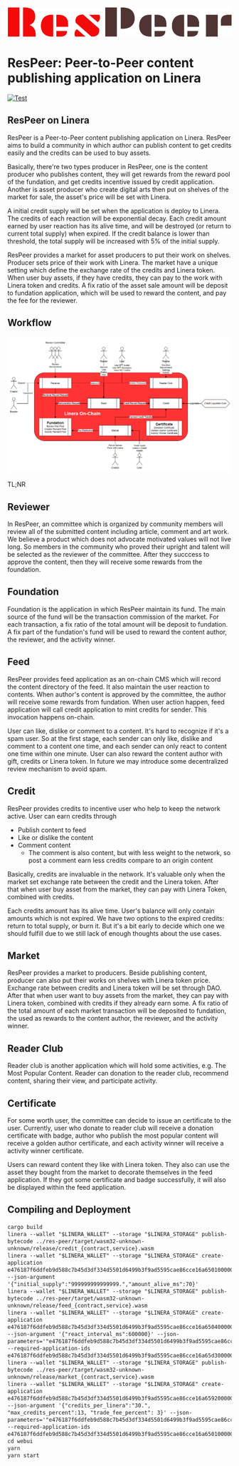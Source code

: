 ![image](webui/src/assets/ResPeer@3x.png)

# ResPeer: Peer-to-Peer content publishing application on Linera

[![Test](https://github.com/web3eye-io/res-peer/actions/workflows/test.yml/badge.svg?branch=master)](https://github.com/web3eye-io/res-peer/actions/workflows/test.yml)

## ResPeer on Linera

ResPeer is a Peer-to-Peer content publishing application on Linera. ResPeer aims to build a community in which author can publish content to get credits easily and the credits can be used to buy assets.


Basically, there're two types producer in ResPeer, one is the content producer who publishes content, they will get rewards from the reward pool of the fundation, and get credits incentive issued by credit application. Another is asset producer who create digital arts then put on shelves of the market for sale, the asset's price will be set with Linera.


A initial credit supply will be set when the application is deploy to Linera. The credits of each reaction will be exponential decay. Each credit amount earned by user reaction has its alive time, and will be destroyed (or return to current total supply) when expired. If the credit balance is lower than threshold, the total supply will be increased with 5% of the initial supply.


ResPeer provides a market for asset producers to put their work on shelves. Producer sets price of their work with Linera. The market have a unique setting which define the exchange rate of the credits and Linera token. When user buy assets, if they have credits, they can pay to the work with Linera token and credits. A fix ratio of the asset sale amount will be deposit to fundation application, which will be used to reward the content, and pay the fee for the reviewer.

## Workflow

![image](webui/src/assets/Workflow.png)

TL;NR

## Reviewer

In ResPeer, an committee which is organized by community members will review all of the submitted content including article, comment and art work. We believe a product which does not advocate motivated values will not live long. So members in the community who proved their upright and talent will be selected as the reviewer of the committee. After they succcess to approve the content, then they will receive some rewards from the foundation.

## Foundation

Foundation is the application in which ResPeer maintain its fund. The main source of the fund will be the transaction commission of the market. For each transaction, a fix ratio of the total amount will be deposit to fundation. A fix part of the fundation's fund will be used to reward the content author, the reviewer, and the activity winner.

## Feed

ResPeer provides feed application as an on-chain CMS which will record the content directory of the feed. It also maintain the user reaction to contents. When author's content is approved by the committee, the author will receive some rewards from fundation. When user action happen, feed application will call credit application to mint credits for sender. This invocation happens on-chain.

User can like, dislike or comment to a content. It's hard to recognize if it's a spam user. So at the first stage, each sender can only like, dislike and comment to a content one time, and each sender can only react to content one time within one minute. User can also reward the content author with gift, credits or Linera token. In future we may introduce some decentralized review mechanism to avoid spam.

## Credit

ResPeer provides credits to incentive user who help to keep the network active. User can earn credits through

* Publish content to feed
* Like or dislike the content
* Comment content
  * The comment is also content, but with less weight to the network, so post a comment earn less credits compare to an origin content

Basically, credits are invaluable in the network. It's valuable only when the market set exchange rate between the credit and the Linera token. After that when user buy asset from the market, they can pay with Linera Token, combined with credits.

Each credits amount has its alive time. User's balance will only contain amounts which is not expired. We have two options to the expired credits: return to total supply, or burn it. But it's a bit early to decide which one we should fulfill due to we still lack of enough thoughts about the use cases.

## Market

ResPeer provides a market to producers. Beside publishing content, producer can also put their works on shelves with Linera token price. Exchange rate between credits and Linera token will be set through DAO. After that when user want to buy assets from the market, they can pay with Linera token, combined with credits if they already earn some. A fix ratio of the total amount of each market transaction will be deposited to fundation, the used as rewards to the content author, the reviewer, and the activity winner.

## Reader Club

Reader club is another application which will hold some activities, e.g. The Most Popular Content. Reader can donation to the reader club, recommend content, sharing their view, and participate activity.

## Certificate

For some worth user, the committee can decide to issue an certificate to the user. Currently, user who donate to reader club will receive a donation certificate with badge, author who publish the most popular content will receive a golden author certificate, and each activity winner will receive a activity winner certificate.


Users can reward content they like with Linera token. They also can use the asset they bought from the market to decorate themselves in the feed application. If they got some certificate and badge successfully, it will also be displayed within the feed application.


## Compiling and Deployment
```
cargo build
linera --wallet "$LINERA_WALLET" --storage "$LINERA_STORAGE" publish-bytecode ../res-peer/target/wasm32-unknown-unknown/release/credit_{contract,service}.wasm
linera --wallet "$LINERA_WALLET" --storage "$LINERA_STORAGE" create-application e476187f6ddfeb9d588c7b45d3df334d5501d6499b3f9ad5595cae86cce16a65010000000000000001000000 --json-argument '{"initial_supply":"999999999999999.","amount_alive_ms":70}'
linera --wallet "$LINERA_WALLET" --storage "$LINERA_STORAGE" publish-bytecode ../res-peer/target/wasm32-unknown-unknown/release/feed_{contract,service}.wasm
linera --wallet "$LINERA_WALLET" --storage "$LINERA_STORAGE" create-application e476187f6ddfeb9d588c7b45d3df334d5501d6499b3f9ad5595cae86cce16a65040000000000000000000000 --json-argument '{"react_interval_ms":600000}' --json-parameters='"e476187f6ddfeb9d588c7b45d3df334d5501d6499b3f9ad5595cae86cce16a65d30000000000000000000000e476187f6ddfeb9d588c7b45d3df334d5501d6499b3f9ad5595cae86cce16a65d50000000000000000000000"' --required-application-ids e476187f6ddfeb9d588c7b45d3df334d5501d6499b3f9ad5595cae86cce16a65d30000000000000000000000e476187f6ddfeb9d588c7b45d3df334d5501d6499b3f9ad5595cae86cce16a65d50000000000000000000000
linera --wallet "$LINERA_WALLET" --storage "$LINERA_STORAGE" publish-bytecode ../res-peer/target/wasm32-unknown-unknown/release/market_{contract,service}.wasm
linera --wallet "$LINERA_WALLET" --storage "$LINERA_STORAGE" create-application 
e476187f6ddfeb9d588c7b45d3df334d5501d6499b3f9ad5595cae86cce16a65920000000000000000000000 --json-argument '{"credits_per_linera":"30.", "max_credits_percent":13, "trade_fee_percent": 3}' --json-parameters='"e476187f6ddfeb9d588c7b45d3df334d5501d6499b3f9ad5595cae86cce16a65010000000000000001000000e476187f6ddfeb9d588c7b45d3df334d5501d6499b3f9ad5595cae86cce16a65030000000000000000000000"' --required-application-ids e476187f6ddfeb9d588c7b45d3df334d5501d6499b3f9ad5595cae86cce16a65010000000000000001000000e476187f6ddfeb9d588c7b45d3df334d5501d6499b3f9ad5595cae86cce16a65030000000000000000000000
cd webui
yarn
yarn start
```

